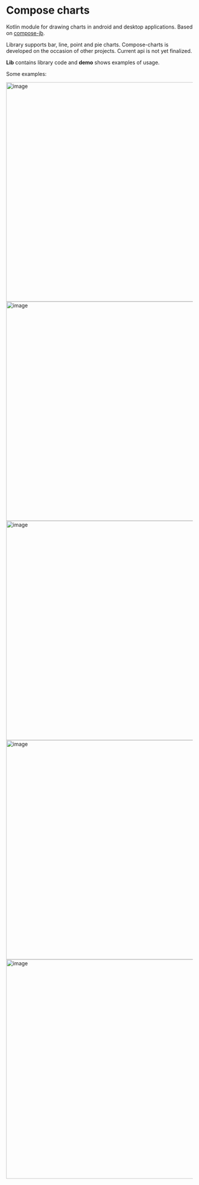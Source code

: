 # Compose charts

Kotlin module for drawing charts in android and desktop applications. Based on [compose-jb](https://github.com/JetBrains/compose-jb/). 

Library supports bar, line, point and pie charts. Compose-charts is developed on the occasion of other projects. Current api is not yet finalized.

**Lib** contains library code and **demo** shows examples of usage.

Some examples:

<img width="591" alt="image" src="https://user-images.githubusercontent.com/2984146/171934802-da4fba16-9c5a-4e17-9d5b-0a7a5fb76c4f.png">
<img width="591" alt="image" src="https://user-images.githubusercontent.com/2984146/171934859-c8a91203-a152-4955-a570-de34785b4e8c.png">
<img width="591" alt="image" src="https://user-images.githubusercontent.com/2984146/171934902-ed81516b-1b00-4041-8a08-4888d5eae969.png">
<img width="591" alt="image" src="https://user-images.githubusercontent.com/2984146/171934919-5c37030d-4a6e-444b-99a9-75504f35e06c.png">
<img width="591" alt="image" src="https://user-images.githubusercontent.com/2984146/188226639-af80de4e-6645-4f80-b6b5-44d93d791677.png">
